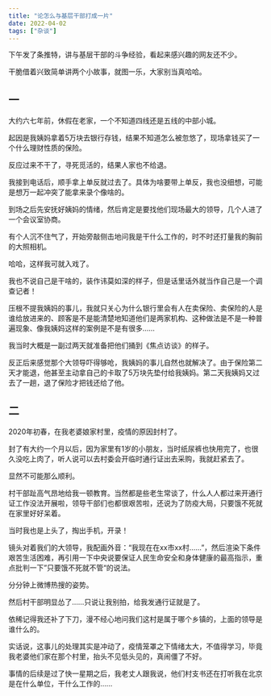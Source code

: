 ```yaml
---
title: "论怎么与基层干部打成一片"
date: 2022-04-02
tags: ["杂谈"]
---
```


下午发了条推特，讲与基层干部的斗争经验，看起来感兴趣的网友还不少。

干脆借着兴致简单讲两个小故事，就图一乐，大家别当真哈哈。

## 一

大约六七年前，休假在老家，一个不知道四线还是五线的中部小城。

起因是我姨妈拿着5万块去银行存钱，结果不知道怎么被忽悠了，现场拿钱买了一个什么理财性质的保险。

反应过来不干了，寻死觅活的，结果人家也不给退。

我接到电话后，顺手拿上单反就过去了。具体为啥要带上单反，我也没细想，可能是想万一起冲突了能拿来录个像啥的。

到场之后先安抚好姨妈的情绪，然后肯定是要找他们现场最大的领导，几个人进了一个会议室协商。

有个人沉不住气了，开始旁敲侧击地问我是干什么工作的，时不时还打量我的胸前的大照相机。

哈哈，这样我可就入戏了。

我也不说自己是干啥的，装作讳莫如深的样子，但是话里话外就当作自己是一个调查记者！

压根不提我姨妈的事儿，我就只关心为什么银行里会有人在卖保险、卖保险的人是谁给放进来的、顾客是不是能清楚地知道他们是两家机构、这种做法是不是一种普遍现象、像我姨妈这样的案例是不是有很多……

我当时大概是一副过两天就准备把他们捅到《焦点访谈》的样子。

反正后来感觉那个大领导吓得够呛，我姨妈的事儿自然也就解决了。由于保险第二天才能退，他甚至主动拿自己的卡取了5万块先垫付给我姨妈。第二天我姨妈又过去了一趟，退了保险才把钱还给了他。

## 二

2020年初春，在我老婆娘家村里，疫情的原因封村了。

封了有大约一个月以后，因为家里有1岁的小朋友，当时纸尿裤也快用完了，也很久没吃上肉了，听人说可以去村委会开临时通行证出去采购，我就赶紧去了。

显然不可能那么顺利。

村干部趾高气昂地给我一顿教育。当然都是些老生常谈了，什么人人都过来开通行证工作没法开展啦，领导干部们也都很艰苦啦，还说为了防疫大局，只要饿不死就在家里好好呆着。

当时我也是上头了，掏出手机，开录！

镜头对着我们的大领导，我配画外音：“我现在在xx市xx村……”，然后渲染下条件艰苦生活困难，再引用一下中央说要保证人民生命安全和身体健康的最高指示，重点批判一下”只要饿不死就不管“的说法。

分分钟上微博热搜的姿势。

然后村干部明显怂了……只说让我别拍，给我发通行证就是了。

依稀记得我还补了下刀，漫不经心地问我们这村是属于哪个乡镇的，上面的领导是谁什么的。

实话说，这事儿的处理其实是冲动了，疫情笼罩之下情绪太大，不值得学习，毕竟我老婆他们家在那个村里，抬头不见低头见的，真闹僵了不好。

事情的后续是过了快一星期之后，我老丈人跟我说，他们村支书还在打听我在北京是在什么单位，干什么工作的……

